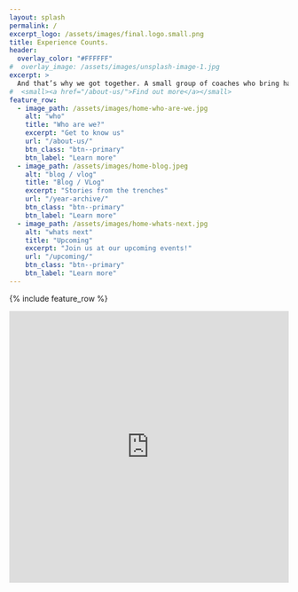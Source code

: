 ```yaml
---
layout: splash
permalink: /
excerpt_logo: /assets/images/final.logo.small.png
title: Experience Counts.
header:
  overlay_color: "#FFFFFF"
#  overlay_image: /assets/images/unsplash-image-1.jpg
excerpt: >
  And that’s why we got together. A small group of coaches who bring hands on engineering, product & change experience.
#  <small><a href="/about-us/">Find out more</a></small>
feature_row:
  - image_path: /assets/images/home-who-are-we.jpg
    alt: "who"
    title: "Who are we?"
    excerpt: "Get to know us"
    url: "/about-us/"
    btn_class: "btn--primary"
    btn_label: "Learn more"
  - image_path: /assets/images/home-blog.jpeg
    alt: "blog / vlog"
    title: "Blog / VLog"
    excerpt: "Stories from the trenches"
    url: "/year-archive/"
    btn_class: "btn--primary"
    btn_label: "Learn more"
  - image_path: /assets/images/home-whats-next.jpg
    alt: "whats next"
    title: "Upcoming"
    excerpt: "Join us at our upcoming events!"
    url: "/upcoming/"
    btn_class: "btn--primary"
    btn_label: "Learn more"      
---
```


{% include feature_row %}

<iframe width="540" height="490" src="https://ece924ed.sibforms.com/serve/MUIEAD7CX7k-FNI6CNiOUAJjgcHH_xKp5dsZ1WF-afDCRY1Odv23IPmY0MkbXx-w78z1BedEYOqnINHIWGYAA1fHxFWwOJNsS6ollKizQXMB-JMfXkY255mN0JiU8xBFg14ZfzQBvm2H0wePlmtNdvaihUxZoktmQ1BGWhlm6xtCoe_a0KJ9MseC1RJFSR6SYZBstKGwghCExIw0" frameborder="0" scrolling="auto" allowfullscreen style="display: block;margin-left: auto;margin-right: auto;max-width: 100%;"></iframe>